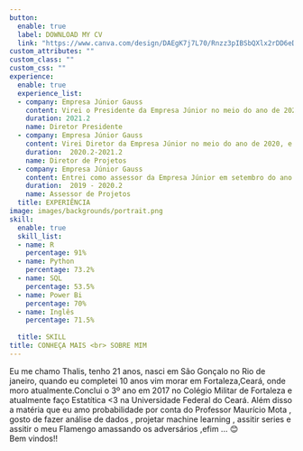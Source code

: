 ```yaml
---
button:
  enable: true
  label: DOWNLOAD MY CV
  link: "https://www.canva.com/design/DAEgK7j7L70/Rnzz3pIBSbQXlx2rDD6eDA/view?utm_content=DAEgK7j7L70&utm_campaign=designshare&utm_medium=link&utm_source=sharebutton" 
custom_attributes: ""
custom_class: ""
custom_css: ""
experience:
  enable: true
  experience_list:
  - company: Empresa Júnior Gauss
    content: Virei o Presidente da Empresa Júnior no meio do ano de 2021, e com isso fiquei na parte de organização toda a empresa na parte jurídica  e diretorias da empresa ,além de cuidar do planejamento estratégico .
    duration: 2021.2
    name: Diretor Presidente
  - company: Empresa Júnior Gauss
    content: Virei Diretor da Empresa Júnior no meio do ano de 2020, e com isso fiquei na parte de organização de consultorias e trabalhos na empresa ,além de cuidar e responder os emails recebidos .
    duration:  2020.2-2021.2
    name: Diretor de Projetos
  - company: Empresa Júnior Gauss
    content: Entrei como assessor da Empresa Júnior em setembro do ano de 2019, e participei de algumas consultorias e  fiz alguns trabalhos na empresa.
    duration:  2019 - 2020.2
    name: Assessor de Projetos
  title: EXPERIÊNCIA
image: images/backgrounds/portrait.png
skill:
  enable: true
  skill_list:
  - name: R
    percentage: 91%
  - name: Python
    percentage: 73.2%
  - name: SQL
    percentage: 53.5%
  - name: Power Bi
    percentage: 70%
  - name: Inglês
    percentage: 71.5%
   
  title: SKILL
title: CONHEÇA MAIS <br> SOBRE MIM
---
```


Eu me chamo Thalis, tenho 21 anos, nasci em São Gonçalo no Rio de janeiro, quando eu completei 10 anos vim morar em Fortaleza,Ceará, onde moro atualmente.Conclui o 3º ano em 2017 no Colégio Militar de Fortaleza e atualmente faço Estatítica <3 na Universidade Federal do Ceará. Além disso a matéria que eu amo probabilidade por conta do Professor Maurício  Mota , gosto de fazer análise de dados , projetar machine learning , assitir series e assitir o meu Flamengo amassando os adversários ,efim ... 😊 <br>
  Bem vindos!!

